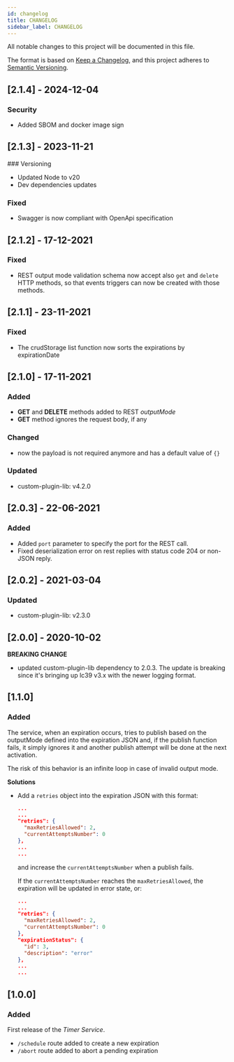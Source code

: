 ```yaml
---
id: changelog
title: CHANGELOG
sidebar_label: CHANGELOG
---
```


<!--
WARNING: this file was automatically generated by Mia-Platform Doc Aggregator.
DO NOT MODIFY IT BY HAND.
Instead, modify the source file and run the aggregator to regenerate this file.
-->

All notable changes to this project will be documented in this file.

The format is based on [Keep a Changelog](https://keepachangelog.com/en/1.0.0/),
and this project adheres to [Semantic Versioning](https://semver.org/spec/v2.0.0.html).

## [2.1.4] - 2024-12-04

### Security

- Added SBOM and docker image sign

## [2.1.3] - 2023-11-21

### Versioning

- Updated Node to v20
- Dev dependencies updates

### Fixed

- Swagger is now compliant with OpenApi specification

## [2.1.2] - 17-12-2021

### Fixed

- REST output mode validation schema now accept also `get` and `delete` HTTP methods,
  so that events triggers can now be created with those methods.

## [2.1.1] - 23-11-2021

### Fixed
- The crudStorage list function now sorts the expirations by expirationDate

## [2.1.0] - 17-11-2021

### Added
- **GET** and **DELETE** methods added to REST _outputMode_
- **GET** method ignores the request body, if any
### Changed
- now the payload is not required anymore and has a default value of `{}`

### Updated

- custom-plugin-lib: v4.2.0

## [2.0.3] - 22-06-2021

### Added

- Added `port` parameter to specify the port for the REST call.
- Fixed deserialization error on rest replies with status code 204 or non-JSON reply.

## [2.0.2] - 2021-03-04

### Updated

- custom-plugin-lib: v2.3.0

## [2.0.0] - 2020-10-02

**BREAKING CHANGE**

- updated custom-plugin-lib dependency to 2.0.3. The update is breaking since it's bringing up lc39 v3.x with the newer logging format.

## [1.1.0]

### Added
The service, when an expiration occurs, tries to publish based on the outputMode defined into the expiration JSON and, if the publish function fails, it simply ignores it and another publish attempt will be done at the next activation.

The risk of this behavior is an infinite loop in case of invalid output mode.

**Solutions**

* Add a `retries` object into the expiration JSON with this format:

  ```json
  ...
  ...
  "retries": {
    "maxRetriesAllowed": 2,
    "currentAttemptsNumber": 0
  },
  ...
  ...
  ```

  and increase the `currentAttemptsNumber` when a publish fails.

  If the `currentAttemptsNumber` reaches the `maxRetriesAllowed`, the expiration will be updated in error state, or:

  ```json
  ...
  ...
  "retries": {
    "maxRetriesAllowed": 2,
    "currentAttemptsNumber": 0
  },
  "expirationStatus": {
    "id": 3,
    "description": "error"
  },
  ...
  ...
  ```

## [1.0.0]

### Added

First release of the _Timer Service_.

- `/schedule` route added to create a new expiration
- `/abort` route added to abort a pending expiration
